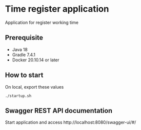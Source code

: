 # Time register application
Application for register working time

## Prerequisite
- Java 18
- Gradle 7.4.1
- Docker 20.10.14 or later

## How to start
On local, export these values

```
./startup.sh
```

## Swagger REST API documentation
Start application and access http://localhost:8080/swagger-ui/#/
